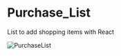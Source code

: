 # Purchase_List
 List to add shopping items with React

![PurchaseList](https://user-images.githubusercontent.com/62633114/108601416-33abc980-737b-11eb-9cb5-2f2e4f3ef328.PNG)

